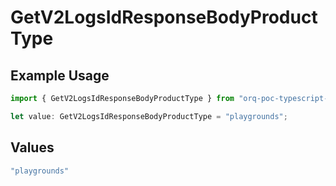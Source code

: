 # GetV2LogsIdResponseBodyProductType

## Example Usage

```typescript
import { GetV2LogsIdResponseBodyProductType } from "orq-poc-typescript-multi-env-version/models/operations";

let value: GetV2LogsIdResponseBodyProductType = "playgrounds";
```

## Values

```typescript
"playgrounds"
```